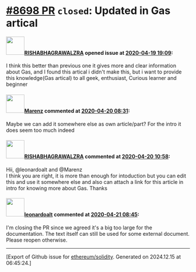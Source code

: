 # [\#8698 PR](https://github.com/ethereum/solidity/pull/8698) `closed`: Updated in Gas artical

#### <img src="https://avatars.githubusercontent.com/u/43982251?u=cc128222d2ace2459c431e4fe07fe13f1198f717&v=4" width="50">[RISHABHAGRAWALZRA](https://github.com/RISHABHAGRAWALZRA) opened issue at [2020-04-19 19:09](https://github.com/ethereum/solidity/pull/8698):

I think this better than previous one it gives more and clear information about Gas,
and I found this artical  i didn't make this, but i want to provide this knowledge(Gas artical) to all geek, enthusiast, Curious learner and beginner

#### <img src="https://avatars.githubusercontent.com/u/424752?u=2d50de05ec528b9b84f8b905a56e90669b0f8927&v=4" width="50">[Marenz](https://github.com/Marenz) commented at [2020-04-20 08:31](https://github.com/ethereum/solidity/pull/8698#issuecomment-616395360):

Maybe we can add it somewhere else as own article/part? For the intro it does seem too much indeed

#### <img src="https://avatars.githubusercontent.com/u/43982251?u=cc128222d2ace2459c431e4fe07fe13f1198f717&v=4" width="50">[RISHABHAGRAWALZRA](https://github.com/RISHABHAGRAWALZRA) commented at [2020-04-20 10:58](https://github.com/ethereum/solidity/pull/8698#issuecomment-616474507):

Hii, @leonardoalt  and @Marenz  
I think you are right, it is more than enough for intoduction but you can edit this and use it somewhere else and also can attach a link for this article in intro for knowing more about Gas.
Thanks

#### <img src="https://avatars.githubusercontent.com/u/504195?u=ce2facd14af9fd474ebff49f0d44891f56f7500f&v=4" width="50">[leonardoalt](https://github.com/leonardoalt) commented at [2020-04-21 08:45](https://github.com/ethereum/solidity/pull/8698#issuecomment-617043100):

I'm closing the PR since we agreed it's a big too large for the documentation.
The text itself can still be used for some external document.
Please reopen otherwise.


-------------------------------------------------------------------------------



[Export of Github issue for [ethereum/solidity](https://github.com/ethereum/solidity). Generated on 2024.12.15 at 06:45:24.]
